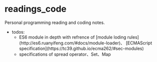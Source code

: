 # readings_code
Personal programming reading and coding notes.
- todos:  
    <ul>
      <li>ES6 module in depth with refrence of [module loding rules](http://es6.ruanyifeng.com/#docs/module-loader)、 [ECMAScript specification](https://tc39.github.io/ecma262/#sec-modules)</li>
      <li>specifications of spread operator、Set、Map</li>
    </ul>
